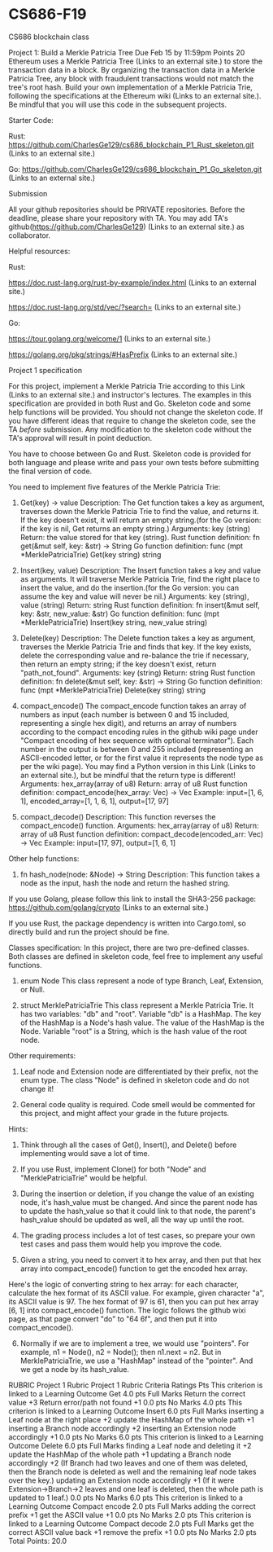 # CS686-F19
CS686 blockchain class

Project 1: Build a Merkle Patricia Tree
Due Feb 15 by 11:59pm  Points 20
Ethereum uses a Merkle Patricia Tree (Links to an external site.) to store the transaction data in a block. By organizing the transaction data in a Merkle Patricia Tree, any block with fraudulent transactions would not match the tree's root hash. Build your own implementation of a Merkle Patricia Trie, following the specifications at the Ethereum wiki (Links to an external site.). Be mindful that you will use this code in the subsequent projects. 

 

Starter Code:

Rust: https://github.com/CharlesGe129/cs686_blockchain_P1_Rust_skeleton.git (Links to an external site.)

Go: https://github.com/CharlesGe129/cs686_blockchain_P1_Go_skeleton.git (Links to an external site.)

 

Submission

All your github repositories should be PRIVATE repositories. Before the deadline, please share your repository with TA. You may add TA's github(https://github.com/CharlesGe129) (Links to an external site.) as collaborator.

 

Helpful resources:

Rust: 

https://doc.rust-lang.org/rust-by-example/index.html (Links to an external site.)

https://doc.rust-lang.org/std/vec/?search= (Links to an external site.)

Go:

https://tour.golang.org/welcome/1 (Links to an external site.)

https://golang.org/pkg/strings/#HasPrefix (Links to an external site.)

 

Project 1 specification

For this project, implement a Merkle Patricia Trie according to this Link (Links to an external site.) and instructor's lectures. The examples in this specification are provided in both Rust and Go. Skeleton code and some help functions will be provided. You should not change the skeleton code. If you have different ideas that require to change the skeleton code, see the TA *before* submission. Any modification to the skeleton code without the TA's approval will result in point deduction.

You have to choose between Go and Rust. Skeleton code is provided for both language and please write and pass your own tests before submitting the final version of code.

You need to implement five features of the Merkle Patricia Trie:

1. Get(key) -> value
Description: The Get function takes a key as argument, traverses down the Merkle Patricia Trie to find the value, and returns it. If the key doesn't exist, it will return an empty string.(for the Go version: if the key is nil, Get returns an empty string.)
Arguments: key (string)
Return: the value stored for that key (string).
Rust function definition: fn get(&mut self, key: &str) -> String
Go function definition: func (mpt *MerklePatriciaTrie) Get(key string) string

2. Insert(key, value)
Description: The Insert function takes a key and value as arguments. It will traverse  Merkle Patricia Trie, find the right place to insert the value, and do the insertion.(for the Go version: you can assume the key and value will never be nil.)
Arguments: key (string), value (string)
Return: string
Rust function definition: fn insert(&mut self, key: &str, new_value: &str)
Go function definition: func (mpt *MerklePatriciaTrie) Insert(key string, new_value string)

3. Delete(key)
Description: The Delete function takes a key as argument, traverses the Merkle Patricia Trie and finds that key. If the key exists, delete the corresponding value and re-balance the trie if necessary, then return an empty string; if the key doesn't exist, return "path_not_found".
Arguments: key (string)
Return: string
Rust function definition: fn delete(&mut self, key: &str) -> String
Go function definition: func (mpt *MerklePatriciaTrie) Delete(key string) string

4. compact_encode()
The compact_encode function takes an array of numbers as input (each number is between 0 and 15 included, representing a single hex digit), and returns an array of numbers according to the compact encoding rules in the github wiki page under "Compact encoding of hex sequence with optional terminator"). Each number in the output is between 0 and 255 included (representing an ASCII-encoded letter, or for the first value it represents the node type as per the wiki page). You may find a Python version in this Link (Links to an external site.), but be mindful that the return type is different!
Arguments: hex_array(array of u8)
Return: array of u8
Rust function definition: compact_encode(hex_array: Vec<u8>) -> Vec<u8>
Example: input=[1, 6, 1], encoded_array=[1, 1, 6, 1], output=[17, 97]

5. compact_decode()
Description: This function reverses the compact_encode() function. 
Arguments: hex_array(array of u8)
Return: array of u8
Rust function definition: compact_decode(encoded_arr: Vec<u8>) -> Vec<u8>
Example: input=[17, 97], output=[1, 6, 1]

Other help functions:

1. fn hash_node(node: &Node) -> String
Description: This function takes a node as the input, hash the node and return the hashed string.

If you use Golang, please follow this link to install the SHA3-256 package: https://github.com/golang/crypto (Links to an external site.)

If you use Rust, the package dependency is written into Cargo.toml, so directly build and run the project should be fine. 

Classes specification: 
In this project, there are two pre-defined classes. Both classes are defined in skeleton code, feel free to implement any useful functions.

1. enum Node
This class represent a node of type Branch, Leaf, Extension, or Null.

2. struct MerklePatriciaTrie
This class represent a Merkle Patricia Trie. It has two variables: "db" and "root".
Variable "db" is a HashMap. The key of the HashMap is a Node's hash value. The value of the HashMap is the Node. 
Variable "root" is a String, which is the hash value of the root node.

Other requirements:

1. Leaf node and Extension node are differentiated by their prefix, not the enum type. The class "Node" is defined in skeleton code and do not change it!

2. General code quality is required. Code smell would be commented for this project, and might affect your grade in the future projects. 


Hints:

1. Think through all the cases of Get(), Insert(), and Delete() before implementing would save a lot of time. 
2. If you use Rust, implement Clone() for both "Node" and "MerklePatriciaTrie" would be helpful.
3. During the insertion or deletion, if you change the value of an existing node, it's hash_value must be changed. And since the parent node has to update the hash_value so that it could link to that node, the parent's hash_value should be updated as well, all the way up until the root.
4. The grading process includes a lot of test cases, so prepare your own test cases and pass them would help you improve the code. 

5. Given a string, you need to convert it to hex array, and then put that hex array into compact_encode() function to get the encoded hex array.

Here's the logic of converting string to hex array: for each character, calculate the hex format of its ASCII value. For example, given character "a", its ASCII value is 97. The hex format of 97 is 61, then you can put hex array [6, 1] into compact_encode() function. The logic follows the github wixi page, as that page convert "do" to "64 6f", and then put it into compact_encode(). 

 

6. Normally if we are to implement a tree, we would use "pointers". For example, n1 = Node(), n2 = Node(); then n1.next = n2. But in MerklePatriciaTrie, we use a "HashMap" instead of the "pointer". And we get a node by its hash_value. 

RUBRIC
Project 1 Rubric
Project 1 Rubric
Criteria	Ratings	Pts
This criterion is linked to a Learning Outcome Get
4.0 pts
Full Marks
Return the correct value +3 Return error/path not found +1
0.0 pts
No Marks
4.0 pts
This criterion is linked to a Learning Outcome Insert
6.0 pts
Full Marks
inserting a Leaf node at the right place +2 update the HashMap of the whole path +1 inserting a Branch node accordingly +2 inserting an Extension node accordingly +1
0.0 pts
No Marks
6.0 pts
This criterion is linked to a Learning Outcome Delete
6.0 pts
Full Marks
finding a Leaf node and deleting it +2 update the HashMap of the whole path +1 updating a Branch node accordingly +2 (If Branch had two leaves and one of them was deleted, then the Branch node is deleted as well and the remaining leaf node takes over the key.) updating an Extension node accordingly +1 (If it were Extension->Branch->2 leaves and one leaf is deleted, then the whole path is updated to 1 leaf.)
0.0 pts
No Marks
6.0 pts
This criterion is linked to a Learning Outcome Compact encode
2.0 pts
Full Marks
adding the correct prefix +1 get the ASCII value +1
0.0 pts
No Marks
2.0 pts
This criterion is linked to a Learning Outcome Compact decode
2.0 pts
Full Marks
get the correct ASCII value back +1 remove the prefix +1
0.0 pts
No Marks
2.0 pts
Total Points: 20.0
